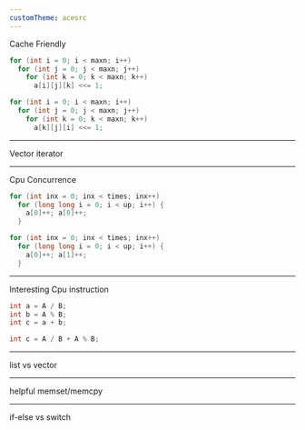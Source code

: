 ```yaml
---
customTheme: acesrc
---
```


Cache Friendly

```cpp
for (int i = 0; i < maxn; i++) 
  for (int j = 0; j < maxn; j++) 
    for (int k = 0; k < maxn; k++) 
      a[i][j][k] <<= 1;
```

```cpp
for (int i = 0; i < maxn; i++) 
  for (int j = 0; j < maxn; j++) 
    for (int k = 0; k < maxn; k++) 
      a[k][j][i] <<= 1;
```

---

Vector  iterator

---

Cpu Concurrence

```cpp
for (int inx = 0; inx < times; inx++)
  for (long long i = 0; i < up; i++) {
    a[0]++; a[0]++;
  }
```

```cpp
for (int inx = 0; inx < times; inx++)
  for (long long i = 0; i < up; i++) {
    a[0]++; a[1]++;
  }
```

---

Interesting Cpu instruction

```cpp
int a = A / B;
int b = A % B;
int c = a + b;
```

```cpp
int c = A / B + A % B;
```

---

list vs vector

---

helpful memset/memcpy

---

if-else vs switch